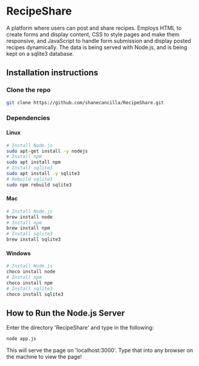 # RecipeShare
A platform where users can post and share recipes. Employs HTML to create forms and display content, CSS to style pages and make them responsive, and JavaScript to handle form submission and display posted recipes dynamically. The data is being served with Node.js, and is being kept on a sqlite3 database.

## Installation instructions

### Clone the repo
```bash
git clone https://github.com/shanecancilla/RecipeShare.git
```

### Dependencies
#### Linux
```bash
# Install Node.js
sudo apt-get install -y nodejs
# Install npm
sudo apt install npm
# Install sqlite3
sudo apt install -y sqlite3
# Rebuild sqlite3
sudo npm rebuild sqlite3
```
#### Mac
```bash
# Install Node.js
brew install node
# Install npm
brew install npm
# Install sqlite3
brew install sqlite3
```
#### Windows
```bash
# Install Node.js
choco install node
# Install npm
choco install npm
# Install sqlite3
choco install sqlite3
```
## How to Run the Node.js Server
Enter the directory 'RecipeShare' and type in the following:
```bash
node app.js
```
This will serve the page on 'localhost:3000'. Type that into any browser on the machine to view the page!
